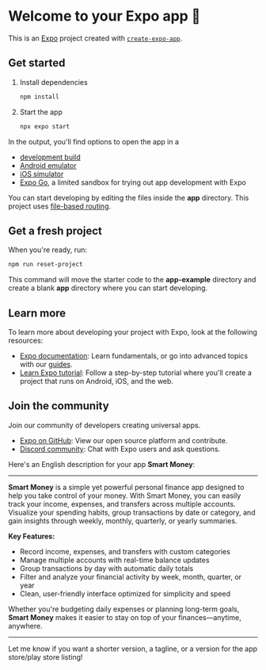 # Welcome to your Expo app 👋

This is an [Expo](https://expo.dev) project created with [`create-expo-app`](https://www.npmjs.com/package/create-expo-app).

## Get started

1. Install dependencies

   ```bash
   npm install
   ```

2. Start the app

   ```bash
   npx expo start
   ```

In the output, you'll find options to open the app in a

- [development build](https://docs.expo.dev/develop/development-builds/introduction/)
- [Android emulator](https://docs.expo.dev/workflow/android-studio-emulator/)
- [iOS simulator](https://docs.expo.dev/workflow/ios-simulator/)
- [Expo Go](https://expo.dev/go), a limited sandbox for trying out app development with Expo

You can start developing by editing the files inside the **app** directory. This project uses [file-based routing](https://docs.expo.dev/router/introduction).

## Get a fresh project

When you're ready, run:

```bash
npm run reset-project
```

This command will move the starter code to the **app-example** directory and create a blank **app** directory where you can start developing.

## Learn more

To learn more about developing your project with Expo, look at the following resources:

- [Expo documentation](https://docs.expo.dev/): Learn fundamentals, or go into advanced topics with our [guides](https://docs.expo.dev/guides).
- [Learn Expo tutorial](https://docs.expo.dev/tutorial/introduction/): Follow a step-by-step tutorial where you'll create a project that runs on Android, iOS, and the web.

## Join the community

Join our community of developers creating universal apps.

- [Expo on GitHub](https://github.com/expo/expo): View our open source platform and contribute.
- [Discord community](https://chat.expo.dev): Chat with Expo users and ask questions.


Here's an English description for your app **Smart Money**:

---

**Smart Money** is a simple yet powerful personal finance app designed to help you take control of your money. With Smart Money, you can easily track your income, expenses, and transfers across multiple accounts. Visualize your spending habits, group transactions by date or category, and gain insights through weekly, monthly, quarterly, or yearly summaries.

**Key Features:**

* Record income, expenses, and transfers with custom categories
* Manage multiple accounts with real-time balance updates
* Group transactions by day with automatic daily totals
* Filter and analyze your financial activity by week, month, quarter, or year
* Clean, user-friendly interface optimized for simplicity and speed

Whether you're budgeting daily expenses or planning long-term goals, **Smart Money** makes it easier to stay on top of your finances—anytime, anywhere.

---

Let me know if you want a shorter version, a tagline, or a version for the app store/play store listing!
